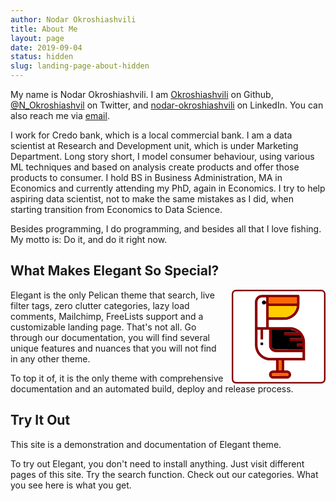 ```yaml
---
author: Nodar Okroshiashvili
title: About Me
layout: page
date: 2019-09-04
status: hidden
slug: landing-page-about-hidden
---
```


My name is Nodar Okroshiashvili. I am [Okroshiashvili](https://github.com/Okroshiashvili/) on Github, [@N_Okroshiashvil](https://twitter.com/N_Okroshiashvil/) on Twitter, and [nodar-okroshiashvili](https://www.linkedin.com/in/nodar-okroshiashvili/) on LinkedIn. You can also reach me via [email](mailto:n.okroshiashvili@gmail.com).


I work for Credo bank, which is a local commercial bank. I am a data scientist at Research and Development unit, which is under Marketing Department. Long story short, I model consumer behaviour, using various ML  techniques and based on analysis create products and offer those products to consumer. I hold BS in Business Administration, MA in Economics and currently attending my PhD, again in Economics. I try to help aspiring data scientist, not to make the same mistakes as I did, when starting transition from Economics to Data Science.</p><p>Besides programming, I do programming, and besides all that I love fishing. My motto is: Do it, and do it right now.


## What Makes Elegant So Special?

<svg xmlns="http://www.w3.org/2000/svg" viewBox="0 0 67 67" width="150" height="150" style="float:right; margin-left:10px">
    <rect width="57.681" height="62.899" x="2.802" y="-11.841" ry="0" fill="none"/>
    <rect width="65.83" height="65.83" x=".585" y=".585" ry="2.398" fill="none" stroke="maroon" stroke-width="1.17"/>
    <g transform="translate(2.518 1.626)">
        <path d="M39 25H24v-5h11A11.013 11.013 0 0046 9V3a1 1 0 00-1-1H19a5.006 5.006 0 00-5 5v31a11.013 11.013 0 0011 11h4v7h-2a3 3 0 000 6h10a3 3 0 000-6h-2v-7h15V36a11.013 11.013 0 00-11-11zm0 2a8.953 8.953 0 015.644 2H35v2h11.478a8.962 8.962 0 011 2H39v2h8.941A8.935 8.935 0 0148 36v1h-4v2h4v2H29a3 3 0 01-3-3V27zm-4-9H24v-8h19.941A9.01 9.01 0 0135 18zM24 4h20v4H24zm-8 3a3 3 0 013-3h3v21h-6zm21 51a1 1 0 010 2H27a1 1 0 010-2zm-4-2h-2v-7h2zm15-9H25a9.01 9.01 0 01-9-9V27h2v7h2v-7h4v11a5.006 5.006 0 005 5h19z" fill="#8b0000"/>
        <path d="M18 36h2v2h-2z"/>
        <circle cx="20.5" cy="7.5" r="1.5"/>
    </g>
    <path d="M26.437 7.605V5.578H46.54v4.055H26.437z" fill="#f60"/>
    <path d="M26.437 15.625v-4.066h20.08l-.142.768c-.295 1.594-1.123 3.188-2.318 4.465a9.294 9.294 0 01-4.3 2.613c-.763.216-.916.221-7.05.253l-6.27.033z" fill="#fc0"/>
    <path d="M31.034 42.573c-1.137-.164-2.058-.933-2.45-2.043l-.124-.353-.012-5.77-.012-5.768h6.68c4.323 0 6.854.016 7.173.045 1.68.152 3.39.8 4.668 1.766l.19.144h-9.66v2.04h11.572l.194.308c.195.31.661 1.251.747 1.508l.047.138h-8.53v2.04h4.499c4.244 0 4.5.004 4.527.074.016.041.04.49.054 1l.025.923h-4.044v2.04h4.031v1.955l-9.66-.005c-5.312-.003-9.774-.022-9.915-.042z" stroke="maroon" stroke-width=".043"/>
    <path d="M33.553 54.137v-3.485h1.955v6.969h-1.955zm-4.31 7.426c-.228-.06-.596-.423-.658-.648a.893.893 0 01.054-.682c.107-.229.303-.421.525-.514.112-.047 1.071-.058 5.355-.057 4.97.001 5.226.005 5.387.08.647.296.778 1.177.241 1.62-.32.265-.08.255-5.656.25-3.352-.003-5.138-.02-5.248-.049z" fill="#f60" stroke="maroon" stroke-width=".042"/>
    <path d="M2.306 65.641c-.368-.16-.7-.478-.918-.882l-.174-.324V2.614l.19-.387a1.83 1.83 0 011.044-.914c.452-.161 61.652-.161 62.104 0a1.83 1.83 0 011.044.914l.19.387v61.82l-.174.325c-.223.413-.554.726-.936.885-.27.113-3.443.126-31.194.123-27.422-.003-30.924-.017-31.176-.126zm38.526-2.277c.607-.297 1.086-.772 1.422-1.41.21-.398.228-.502.228-1.322 0-.773-.026-.941-.193-1.277a3.304 3.304 0 00-1.449-1.452c-.534-.263-.55-.265-1.896-.292l-1.358-.027v-6.946h14.977l-.028-7.262c-.027-7.004-.034-7.288-.196-7.99-.505-2.194-1.441-3.938-2.97-5.53-1.094-1.14-3.132-2.357-4.7-2.805-1.558-.445-1.538-.445-10.137-.445h-7.95v-4.928l6.21-.03c5.931-.028 6.243-.036 6.939-.196 3.94-.906 7.003-3.602 8.222-7.24.529-1.58.568-1.944.614-5.791.024-1.924.017-3.67-.014-3.88a1.042 1.042 0 00-.325-.648l-.268-.268H34.35c-15.082 0-14.013-.037-15.144.532-.707.356-1.604 1.2-2.01 1.89a6.506 6.506 0 00-.5 1.139l-.189.606V40.97l.183.824c.489 2.207 1.435 3.997 2.914 5.511 1.509 1.546 3.359 2.587 5.521 3.11.607.146 1.021.17 3.54.202l2.853.037v6.931l-1.396.027c-1.313.025-1.423.04-1.855.242-1.7.797-2.304 2.958-1.254 4.489.357.521.954.967 1.551 1.16.464.15.736.157 6.11.14l5.623-.016z" fill="#fff" stroke="#fff" stroke-width=".08093600000000001"/>
    <path d="M26.5 48.525c-1.283-.147-2.925-.767-4.049-1.53-1.516-1.03-2.8-2.727-3.402-4.497-.47-1.38-.478-1.525-.478-7.973V28.63h1.942v7.04H22.536v-7.04H26.5v5.846c.002 6.462-.004 6.38.519 7.404.604 1.186 1.532 2.001 2.87 2.522l.535.209 10.014.022 10.013.022V48.615l-11.672-.01c-6.42-.006-11.946-.042-12.28-.08zm-3.964-9.903v-1.011H20.513V39.634H22.536zM18.57 17.394c0-10.175-.029-9.59.525-10.425.316-.475.804-.863 1.403-1.115.329-.138.616-.163 2.18-.19l1.8-.03v1.342c0 .739-.033 1.342-.072 1.342-.04 0-.128-.087-.198-.193-.214-.326-.805-.56-1.308-.518-1.841.153-1.884 2.863-.048 3.039.513.05.9-.085 1.234-.429.148-.153.298-.279.331-.28.033 0 .06 3.75.06 8.334v8.335h-5.906z" fill="#fff" stroke="#fff" stroke-width=".08093600000000001"/>
</svg>

Elegant is the only Pelican theme that search, live filter tags, zero clutter categories, lazy load comments, Mailchimp, FreeLists support and a customizable landing page.
That's not all. Go through our documentation, you will find several unique features and nuances that you will not find in any other theme.

To top it of, it is the only theme with comprehensive documentation and an automated build, deploy and release process.

## Try It Out

This site is a demonstration and documentation of Elegant theme.

To try out Elegant, you don't need to install anything. Just visit different pages of this site. Try the search function. Check out our categories. What you see here is what you get.

